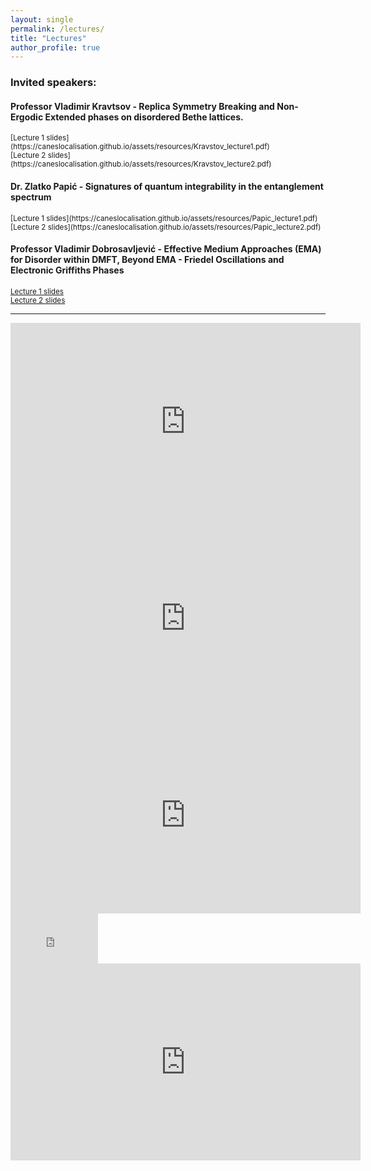 ```yaml
---
layout: single
permalink: /lectures/
title: "Lectures"
author_profile: true
---
```

<h3>Invited speakers: </h3>
<h4>Professor Vladimir Kravtsov - Replica Symmetry Breaking and Non-Ergodic Extended phases on disordered Bethe lattices.</h4>
<sub>[Lecture 1 slides](https://caneslocalisation.github.io/assets/resources/Kravstov_lecture1.pdf) <br />[Lecture 2 slides](https://caneslocalisation.github.io/assets/resources/Kravstov_lecture2.pdf) <br /> </sub>

<h4>Dr. Zlatko Papić - Signatures of quantum integrability in the entanglement spectrum</h4>
<sub>[Lecture 1 slides](https://caneslocalisation.github.io/assets/resources/Papic_lecture1.pdf) <br />[Lecture 2 slides](https://caneslocalisation.github.io/assets/resources/Papic_lecture2.pdf) <br /> </sub>

<h4>Professor Vladimir Dobrosavljević - Effective Medium Approaches (EMA) for Disorder within DMFT, Beyond EMA - Friedel Oscillations and Electronic Griffiths Phases </h4>

<sub>[Lecture 1 slides](https://caneslocalisation.github.io/assets/resources/Dobrosavljevic_lecture1.pdf) <br />[Lecture 2 slides](https://caneslocalisation.github.io/assets/resources/Dobrosavljevic_lecture2.pdf) <br /> </sub>



---
<iframe width="560" height="315" src="https://www.youtube.com/embed/QY845TIBJx8" frameborder="0" allowfullscreen></iframe> <br />
<iframe width="560" height="315" src="https://www.youtube.com/embed/gewpDB0haM0" frameborder="0" allowfullscreen></iframe> <br />
<iframe width="560" height="315" src="https://www.youtube.com/embed/94OBym1R6Fc" frameborder="0" allowfullscreen></iframe> <br />

<iframe width="140" height="80" src="https://www.youtube.com/embed/gezq1A0i_YM" frameborder="0" allowfullscreen></iframe>  <br />
<iframe width="560" height="315" src="https://www.youtube.com/embed/spoxQFnsREY" frameborder="0" allowfullscreen></iframe> 
